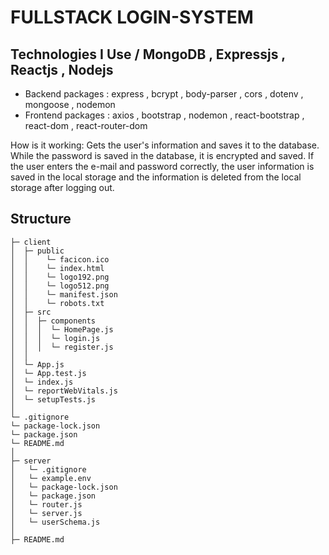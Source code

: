 # FULLSTACK LOGIN-SYSTEM



## Technologies I Use / MongoDB , Expressjs , Reactjs , Nodejs


* Backend packages :  express , bcrypt , body-parser , cors  , dotenv , mongoose , nodemon 
* Frontend packages : axios , bootstrap , nodemon , react-bootstrap , react-dom , react-router-dom 

How is it working: Gets the user's information and saves it to the database. While the password is saved in the database, it is encrypted and saved.
If the user enters the e-mail and password correctly, the user information is saved in the local storage and the information is deleted from the local storage after logging out.

## Structure

```
├─ client
│  ├─ public
│  │    └─ facicon.ico
│  │    └─ index.html
│  │    └─ logo192.png
│  │    └─ logo512.png
│  │    └─ manifest.json
│  │    └─ robots.txt
│  ├─ src
│  │  ├─ components
│  │  │  └─ HomePage.js
│  │  │  └─ login.js
│  │  │  └─ register.js     
│  │        
│  └─ App.js    
│  └─ App.test.js
│  └─ index.js
│  └─ reportWebVitals.js
│  └─ setupTests.js
│
└─ .gitignore
└─ package-lock.json
└─ package.json
└─ README.md
│  
├─ server
│   └─ .gitignore
│   └─ example.env
│   └─ package-lock.json
│   └─ package.json
│   └─ router.js
│   └─ server.js
│   └─ userSchema.js
│
├─ README.md
```